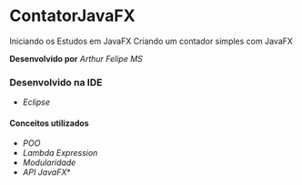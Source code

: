 # ContatorJavaFX
Iniciando os Estudos em JavaFX
Criando um contador simples com JavaFX

**Desenvolvido por** *Arthur Felipe MS*

### Desenvolvido na IDE

* *Eclipse*

#### Conceitos utilizados 

* *POO*
* *Lambda Expression*
* *Modularidade*
* *API JavaFX**
